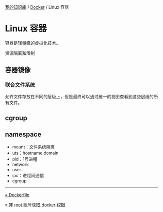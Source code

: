 [我的知识库](../README.md) / [Docker](zz_generated_mdi.md) / Linux 容器

# Linux 容器

容器是轻量级的虚拟化技术。

资源隔离和限制

## 容器镜像

### 联合文件系统

允许文件存放在不同的层级上，但是最终可以通过统一的视图查看到这些层级的所有文件。

## cgroup

## namespace

- mount：文件系统隔离
- uts：hostname domain
- pid：1号进程
- network
- user
- ipc：进程间通信
- cgroup

---
[« Dockerfile](dockerfile.md)

[» 非 root 账号获取 docker 权限](non-root-account-get-docker-permission.md)
